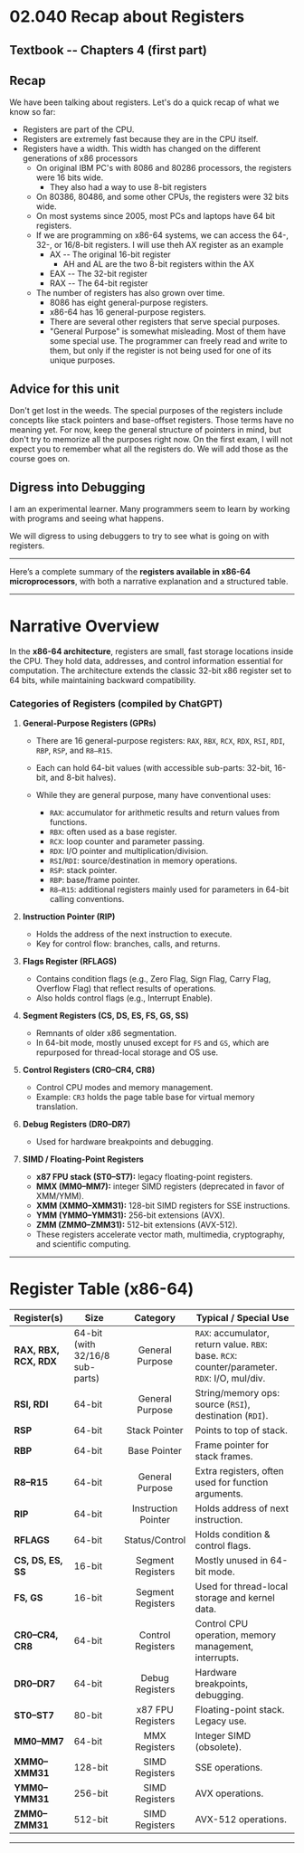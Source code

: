 # 02.040 Recap about Registers

## Textbook -- Chapters 4 (first part)


## Recap
We have been talking about registers.  Let's do a quick recap of what we know so far:

* Registers are part of the CPU.
* Registers are extremely fast because they are in the CPU itself.
* Registers have a width.  This width has changed on the different generations of x86 processors
  * On original IBM PC's with 8086 and 80286 processors, the registers were 16 bits wide.
    * They also had a way to use 8-bit registers
  * On 80386, 80486, and some other CPUs, the registers were 32 bits wide.
  * On most systems since 2005, most PCs and laptops have 64 bit registers.
  * If we are programming on x86-64 systems, we can access the 64-, 32-, or 16/8-bit registers.  I will use theh AX register as an example
    * AX  -- The original 16-bit register
      * AH and AL are the two 8-bit registers within the AX
    * EAX -- The 32-bit register
    * RAX -- The 64-bit register
  * The number of registers has also grown over time.
    * 8086 has eight general-purpose registers.
    * x86-64 has 16 general-purpose registers.
    * There are several other registers that serve special purposes.
    * "General Purpose" is somewhat misleading.  Most of them have some special use.  The programmer can freely read and write to them, but only if the register is not being used for one of its unique purposes.

## Advice for this unit

Don't get lost in the weeds.  The special purposes of the registers include concepts like
stack pointers and base-offset registers.  Those terms have no meaning yet.  For now, keep the general structure of pointers in mind, but don't try to memorize all the purposes right now.  On the first exam, I will not expect you to remember what all the registers do.  We will add those as the course goes on.

## Digress into Debugging

I am an experimental learner.  Many programmers seem to learn by working with programs and seeing what happens.

We will digress to using debuggers to try to see what is going on with registers.

---

Here’s a complete summary of the **registers available in x86-64 microprocessors**, with both a narrative explanation and a structured table.

---

# Narrative Overview

In the **x86-64 architecture**, registers are small, fast storage locations inside the CPU. They hold data, addresses, and control information essential for computation. The architecture extends the classic 32-bit x86 register set to 64 bits, while maintaining backward compatibility.

### Categories of Registers (compiled by ChatGPT)

1. **General-Purpose Registers (GPRs)**

   * There are 16 general-purpose registers: `RAX`, `RBX`, `RCX`, `RDX`, `RSI`, `RDI`, `RBP`, `RSP`, and `R8–R15`.
   * Each can hold 64-bit values (with accessible sub-parts: 32-bit, 16-bit, and 8-bit halves).
   * While they are general purpose, many have conventional uses:

     * `RAX`: accumulator for arithmetic results and return values from functions.
     * `RBX`: often used as a base register.
     * `RCX`: loop counter and parameter passing.
     * `RDX`: I/O pointer and multiplication/division.
     * `RSI`/`RDI`: source/destination in memory operations.
     * `RSP`: stack pointer.
     * `RBP`: base/frame pointer.
     * `R8–R15`: additional registers mainly used for parameters in 64-bit calling conventions.

2. **Instruction Pointer (RIP)**

   * Holds the address of the next instruction to execute.
   * Key for control flow: branches, calls, and returns.

3. **Flags Register (RFLAGS)**

   * Contains condition flags (e.g., Zero Flag, Sign Flag, Carry Flag, Overflow Flag) that reflect results of operations.
   * Also holds control flags (e.g., Interrupt Enable).

4. **Segment Registers (CS, DS, ES, FS, GS, SS)**

   * Remnants of older x86 segmentation.
   * In 64-bit mode, mostly unused except for `FS` and `GS`, which are repurposed for thread-local storage and OS use.

5. **Control Registers (CR0–CR4, CR8)**

   * Control CPU modes and memory management.
   * Example: `CR3` holds the page table base for virtual memory translation.

6. **Debug Registers (DR0–DR7)**

   * Used for hardware breakpoints and debugging.

7. **SIMD / Floating-Point Registers**

   * **x87 FPU stack (ST0–ST7):** legacy floating-point registers.
   * **MMX (MM0–MM7):** integer SIMD registers (deprecated in favor of XMM/YMM).
   * **XMM (XMM0–XMM31):** 128-bit SIMD registers for SSE instructions.
   * **YMM (YMM0–YMM31):** 256-bit extensions (AVX).
   * **ZMM (ZMM0–ZMM31):** 512-bit extensions (AVX-512).
   * These registers accelerate vector math, multimedia, cryptography, and scientific computing.

---

# Register Table (x86-64)

| Register(s)            | Size                            | Category            | Typical / Special Use                                                                         |
|:---|---|:---:|---|
| **RAX, RBX, RCX, RDX** | 64-bit (with 32/16/8 sub-parts) | General Purpose     | `RAX`: accumulator, return value. `RBX`: base. `RCX`: counter/parameter. `RDX`: I/O, mul/div. |
| **RSI, RDI**           | 64-bit                          | General Purpose     | String/memory ops: source (`RSI`), destination (`RDI`).                                       |
| **RSP**                | 64-bit                          | Stack Pointer       | Points to top of stack.                                                                       |
| **RBP**                | 64-bit                          | Base Pointer        | Frame pointer for stack frames.                                                               |
| **R8–R15**             | 64-bit                          | General Purpose     | Extra registers, often used for function arguments.                                           |
| **RIP**                | 64-bit                          | Instruction Pointer | Holds address of next instruction.                                                            |
| **RFLAGS**             | 64-bit                          | Status/Control      | Holds condition & control flags.                                                              |
| **CS, DS, ES, SS**     | 16-bit                          | Segment Registers   | Mostly unused in 64-bit mode.                                                                 |
| **FS, GS**             | 16-bit                          | Segment Registers   | Used for thread-local storage and kernel data.                                                |
| **CR0–CR4, CR8**       | 64-bit                          | Control Registers   | Control CPU operation, memory management, interrupts.                                         |
| **DR0–DR7**            | 64-bit                          | Debug Registers     | Hardware breakpoints, debugging.                                                              |
| **ST0–ST7**            | 80-bit                          | x87 FPU Registers   | Floating-point stack. Legacy use.                                                             |
| **MM0–MM7**            | 64-bit                          | MMX Registers       | Integer SIMD (obsolete).                                                                      |
| **XMM0–XMM31**         | 128-bit                         | SIMD Registers      | SSE operations.                                                                               |
| **YMM0–YMM31**         | 256-bit                         | SIMD Registers      | AVX operations.                                                                               |
| **ZMM0–ZMM31**         | 512-bit                         | SIMD Registers      | AVX-512 operations.                                                                           |

---
